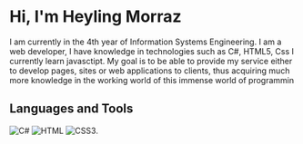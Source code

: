 # Hi, I'm Heyling Morraz 
I am currently in the 4th year of Information Systems Engineering. I am a web developer, I have knowledge in technologies such as C#, HTML5, Css I currently learn javasctipt. My goal is to be able to provide my service either to develop pages, sites or web applications to clients, thus acquiring much more knowledge in the working world of this immense world of programmin

## Languages and Tools
![C#](https://img.shields.io/badge/C%20Sharp-239120.svg?style=for-the-badge&logo=C-Sharp&logoColor=white)
![HTML](https://img.shields.io/badge/html5%20-%23E34F26.svg?&style=for-the-badge&logo=html5&logoColor=white)
![CSS3](https://img.shields.io/badge/css3%20-%231572B6.svg?&style=for-the-badge&logoColor=white).



